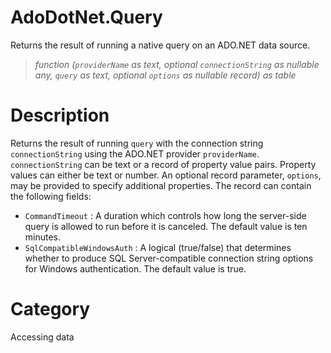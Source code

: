 ﻿# AdoDotNet.Query
Returns the result of running a native query on an ADO.NET data source.
> _function (<code>providerName</code> as text, optional <code>connectionString</code> as nullable any, <code>query</code> as text, optional <code>options</code> as nullable record) as table_
# Description 
Returns the result of running <code>query</code> with the connection string <code>connectionString</code> using the ADO.NET provider <code>providerName</code>. <code>connectionString</code> can be text or a record of property value pairs. Property values can either be text or number. An optional record parameter, <code>options</code>, may be provided to specify additional properties. The record can contain the following fields:
    <ul>
<li><code>CommandTimeout</code> : A duration which controls how long the server-side query is allowed to run before it is canceled. The default value is ten minutes.</li>
<li><code>SqlCompatibleWindowsAuth</code> : A logical (true/false) that determines whether to produce SQL Server-compatible connection string options for Windows authentication. The default value is true.</li>
</ul>


# Category 
Accessing data
